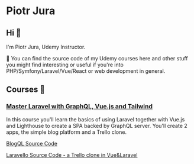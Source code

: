 # Piotr Jura

## Hi 👋

I'm Piotr Jura, Udemy Instructor.

🔭 You can find the source code of my Udemy courses here and other stuff you might find interesting or useful if you're into PHP/Symfony/Laravel/Vue/React or web development in general.

## Courses :school:

### [Master Laravel with GraphQL, Vue.js and Tailwind](https://www.udemy.com/course/master-laravel-with-graphql-vuejs-and-tailwind/?referralCode=CE3B5297B3614EFA884A)

In this course you'll learn the basics of using Laravel together with Vue.js and Lighthouse to create a SPA backed by GraphQL server.
You'll create 2 apps, the simple blog platform and a Trello clone.

[BlogQL Source Code](https://github.com/piotr-jura-udemy/laravel-graphql-vue-tailwind-course)

[Laravello Source Code - a Trello clone in Vue&Laravel](https://github.com/piotr-jura-udemy/laravel-graphql-course-trello-clone)
